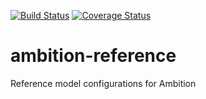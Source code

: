 [![Build Status](https://travis-ci.org/ambition-trial/ambition-reference.svg?branch=develop)](https://travis-ci.org/ambition-trial/ambition-reference)
[![Coverage Status](https://coveralls.io/repos/ambition-trial/ambition-reference/badge.svg?branch=develop&service=github)](https://coveralls.io/github/ambition-trial/ambition-reference?branch=develop)

# ambition-reference
Reference model configurations for Ambition
